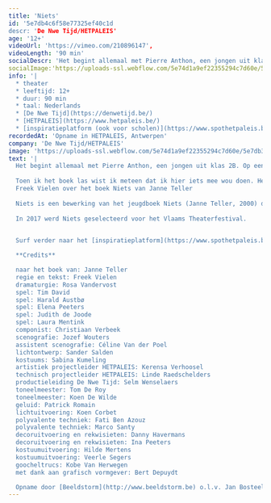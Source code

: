 ```yaml
---
title: 'Niets'
id: '5e7db4c6f58e77325ef40c1d
descr: 'De Nwe Tijd/HETPALEIS'
age: '12+'
videoUrl: 'https://vimeo.com/210896147',
videoLength: '90 min'
socialDescr: 'Het begint allemaal met Pierre Anthon, een jongen uit klas 2B. Op een dag staat hij op, pakt zijn tas en zegt kalm: ‘Er bestaat niets van betekenis, dat had ik al lang door. En daarom heeft het geen zin om iets te doen, dat heb ik net begrepen.’ Hij stopt zijn boeken in zijn tas, loopt de klas uit en gaat in een pruimenboom zitten. Zijn klasgenoten pikken dit niet. Ze besluiten hem te laten zien dat hij het fout heeft. In een verlaten loods aan de rand van het dorp beginnen ze een Berg van Betekenis te bouwen. Om beurten moet iemand iets afstaan wat hem of haar dierbaar is. Elk offer heeft een nieuw en groter offer tot gevolg. Wat onschuldig begint, krijgt algauw een dramatische wending ...'
socialImage:'https://uploads-ssl.webflow.com/5e74d1a9ef22355294c7d60e/5e7db3600aa4ce3646a742fd_hetpaleis%20%26%20De%20Nwe%20Tijd_%20Freek%20Vielen_Niets_web.jpg'
info: '|
  * theater
  * leeftijd: 12+
  * duur: 90 min
  * taal: Nederlands
  * [De Nwe Tijd](https://denwetijd.be/)
  * [HETPALEIS](https://www.hetpaleis.be/)‍
  * [inspiratieplatform (ook voor scholen)](https://www.spothetpaleis.be/spot/niets/)'
recordedAt: 'Opname in HETPALEIS, Antwerpen'
company: 'De Nwe Tijd/HETPALEIS'
image: 'https://uploads-ssl.webflow.com/5e74d1a9ef22355294c7d60e/5e7db3600aa4ce3646a742fd_hetpaleis%20%26%20De%20Nwe%20Tijd_%20Freek%20Vielen_Niets_web.jpg'
text: '|
  Het begint allemaal met Pierre Anthon, een jongen uit klas 2B. Op een dag staat hij op, pakt zijn tas en zegt kalm: ‘Er bestaat niets van betekenis, dat had ik al lang door. En daarom heeft het geen zin om iets te doen, dat heb ik net begrepen.’ Hij stopt zijn boeken in zijn tas, loopt de klas uit en gaat in een pruimenboom zitten. Zijn klasgenoten pikken dit niet. Ze besluiten hem te laten zien dat hij het fout heeft. In een verlaten loods aan de rand van het dorp beginnen ze een Berg van Betekenis te bouwen. Om beurten moet iemand iets afstaan wat hem of haar dierbaar is. Elk offer heeft een nieuw en groter offer tot gevolg. Wat onschuldig begint, krijgt algauw een dramatische wending ...
  
  Toen ik het boek las wist ik meteen dat ik hier iets mee wou doen. Het is zo’n extreem boek en zo gruwelijk in zijn onverbiddelijkheid dat ik er door geprikkeld werd. Ik wou er iets tegenover zetten. Net als de klas wou ik direct bewijzen dat er wel zinvolle dingen bestaan. Dat niet alles waardeloos is. En zo begon ik samen met mijn dramaturge Rosa Vandervost en een fantastische cast mijn eigen Berg van Betekenis te maken.
  Freek Vielen over het boek Niets van Janne Teller
  
  Niets is een bewerking van het jeugdboek Niets (Janne Teller, 2000) door auteur en theatermaker Freek Vielen.
  
  In 2017 werd Niets geselecteerd voor het Vlaams Theaterfestival.

  
  Surf verder naar het [inspiratieplatform](https://www.spothetpaleis.be/spot/niets/) van hetpaleis voor meer plezier rond Niets.

  **Credits**

  naar het boek van: Janne Teller
  regie en tekst: Freek Vielen
  dramaturgie: Rosa Vandervost
  spel: Tim David
  spel: Harald Austbø
  spel: Elena Peeters
  spel: Judith de Joode
  spel: Laura Mentink
  componist: Christiaan Verbeek
  scenografie: Jozef Wouters
  assistent scenografie: Céline Van der Poel
  lichtontwerp: Sander Salden
  kostuums: Sabina Kumeling
  artistiek projectleider HETPALEIS: Kerensa Verhoosel
  technisch projectleider HETPALEIS: Linde Raedschelders
  productieleiding De Nwe Tijd: Selm Wenselaers
  toneelmeester: Tom De Roy
  toneelmeester: Koen De Wilde
  geluid: Patrick Romain
  lichtuitvoering: Koen Corbet
  polyvalente techniek: Fati Ben Azouz
  polyvalente techniek: Marco Santy
  decoruitvoering en rekwisieten: Danny Havermans
  decoruitvoering en rekwisieten: Ina Peeters
  kostuumuitvoering: Hilde Mertens
  kostuumuitvoering: Veerle Segers
  goocheltrucs: Kobe Van Herwegen
  met dank aan grafisch vormgever: Bert Depuydt

  Opname door [Beeldstorm](http://www.beeldstorm.be) o.l.v. Jan Bosteels'
---
```


